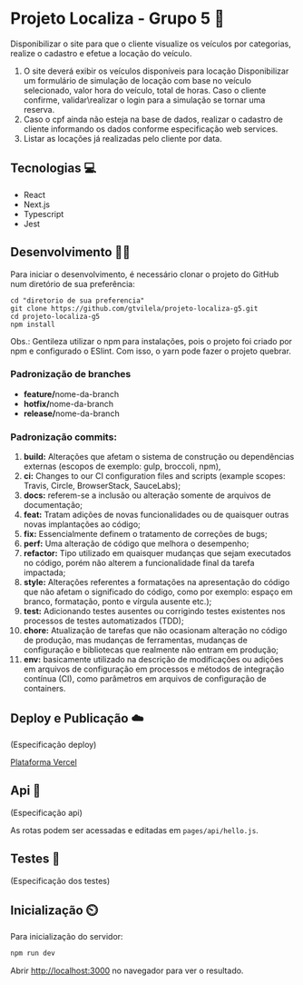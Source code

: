# Projeto Localiza - Grupo 5 :memo:

Disponibilizar o site para que o cliente visualize os veículos por categorias, realize o cadastro e efetue a locação do veículo.

<ol>
<li> O site deverá exibir os veículos disponíveis para locação
Disponibilizar um formulário de simulação de locação com base no veículo selecionado, valor hora do veículo, total de horas. Caso o cliente confirme, validar\realizar o login para a simulação se tornar uma reserva.</li>
<li>Caso o cpf ainda não esteja na base de dados, realizar o cadastro de cliente informando os dados conforme especificação web services.</li>
<li>Listar as locações já realizadas pelo cliente por data.</li>
</ol>

## Tecnologias :computer:

<ul>
  <li>React</li>
  <li>Next.js</li>
  <li>Typescript</li>
  <li>Jest</li>
</ul>

## Desenvolvimento :man_technologist:

Para iniciar o desenvolvimento, é necessário clonar o projeto do GitHub num diretório de sua preferência:

```shell
cd "diretorio de sua preferencia"
git clone https://github.com/gtvilela/projeto-localiza-g5.git
cd projeto-localiza-g5
npm install
```
Obs.: Gentileza utilizar o npm para instalações, pois o projeto foi criado por npm e configurado o ESlint. Com isso, o yarn pode fazer o projeto quebrar.

### Padronização de branches

<ul>
  <li><strong>feature/</strong>nome-da-branch</li>
  <li><strong>hotfix/</strong>nome-da-branch</li>
  <li><strong>release/</strong>nome-da-branch</li>
 </ul>

### Padronização commits:

1. <strong>build:</strong> Alterações que afetam o sistema de construção ou dependências externas (escopos de exemplo: gulp, broccoli, npm),
2. <strong>ci:</strong> Changes to our CI configuration files and scripts (example scopes: Travis, Circle, BrowserStack, SauceLabs);
3. <strong>docs:</strong> referem-se a inclusão ou alteração somente de arquivos de documentação;
4. <strong>feat:</strong> Tratam adições de novas funcionalidades ou de quaisquer outras novas implantações ao código;
5. <strong>fix:</strong> Essencialmente definem o tratamento de correções de bugs;
6. <strong>perf:</strong> Uma alteração de código que melhora o desempenho;
7. <strong>refactor:</strong> Tipo utilizado em quaisquer mudanças que sejam executados no código, porém não alterem a funcionalidade final da tarefa impactada;
8. <strong>style:</strong> Alterações referentes a formatações na apresentação do código que não afetam o significado do código, como por exemplo: espaço em branco, formatação, ponto e vírgula ausente etc.);
9. <strong>test:</strong> Adicionando testes ausentes ou corrigindo testes existentes nos processos de testes automatizados (TDD);
10. <strong>chore:</strong> Atualização de tarefas que não ocasionam alteração no código de produção, mas mudanças de ferramentas, mudanças de configuração e bibliotecas que realmente não entram em produção;
11. <strong>env:</strong> basicamente utilizado na descrição de modificações ou adições em arquivos de configuração em processos e métodos de integração contínua (CI), como parâmetros em arquivos de configuração de containers.


## Deploy e Publicação :cloud:

(Especificação deploy)

[Plataforma Vercel](https://vercel.com/new?utm_medium=default-template&filter=next.js&utm_source=create-next-app&utm_campaign=create-next-app-readme)

## Api :dizzy:

(Especificação api)

As rotas podem ser acessadas e editadas em `pages/api/hello.js`.

## Testes :test_tube:

(Especificação dos testes)

## Inicialização :timer_clock:

Para inicialização do servidor:

```bash
npm run dev
```

Abrir [http://localhost:3000](http://localhost:3000) no navegador para ver o resultado.


